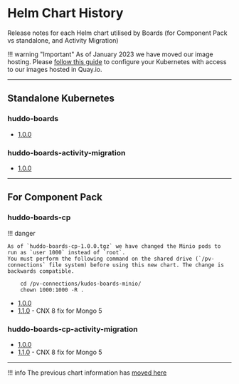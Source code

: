 
# Helm Chart History

Release notes for each Helm chart utilised by Boards (for Component Pack vs standalone, and Activity Migration)

!!! warning "Important"
    As of January 2023 we have moved our image hosting. Please [follow this guide](images.md) to configure your Kubernetes with access to our images hosted in Quay.io.

---

## Standalone Kubernetes

### huddo-boards

- [1.0.0](../assets/config/kubernetes/huddo-boards-1.0.0.tgz)

### huddo-boards-activity-migration

- [1.0.0](../assets/config/kubernetes/huddo-boards-activity-migration-1.0.0.tgz)

---

## For Component Pack

### huddo-boards-cp

!!! danger

    As of `huddo-boards-cp-1.0.0.tgz` we have changed the Minio pods to run as `user 1000` instead of `root`.
    You must perform the following command on the shared drive (`/pv-connections` file system) before using this new chart. The change is backwards compatible.

        cd /pv-connections/kudos-boards-minio/
        chown 1000:1000 -R .

- [1.0.0](../assets/config/kubernetes/huddo-boards-cp-1.0.0.tgz)
- [1.1.0](../assets/config/kubernetes/huddo-boards-cp-1.1.0.tgz) - CNX 8 fix for Mongo 5

### huddo-boards-cp-activity-migration

- [1.0.0](../assets/config/kubernetes/huddo-boards-cp-activity-migration-1.0.0.tgz)
- [1.1.0](../assets/config/kubernetes/huddo-boards-cp-activity-migration-1.1.0.tgz) - CNX 8 fix for Mongo 5

---

!!! info
    The previous chart information has [moved here](helm-charts-kudos.md)